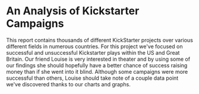 # An Analysis of Kickstarter Campaigns

This report contains thousands of different KickStarter projects over various different fields in numerous countries.  For this project we've focused on successful and unsuccessful Kickstarter plays within the US and Great Britain.  Our friend Louise is very interested in theater and by using some of our findings she should hopefully have a better chance of success raising money than if she went into it blind.  Although some campaigns were more successful than others, Louise should take note of a couple data point we've discovered thanks to our charts and graphs.

